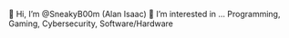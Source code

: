 👋 Hi, I’m @SneakyB00m (Alan Isaac)
👀 I’m interested in ... Programming, Gaming, Cybersecurity, Software/Hardware
